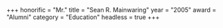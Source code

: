 +++
honorific = "Mr."
title     = "Sean R. Mainwaring"
year      = "2005"
award     = "Alumni"
category  = "Education"
headless  = true
+++

